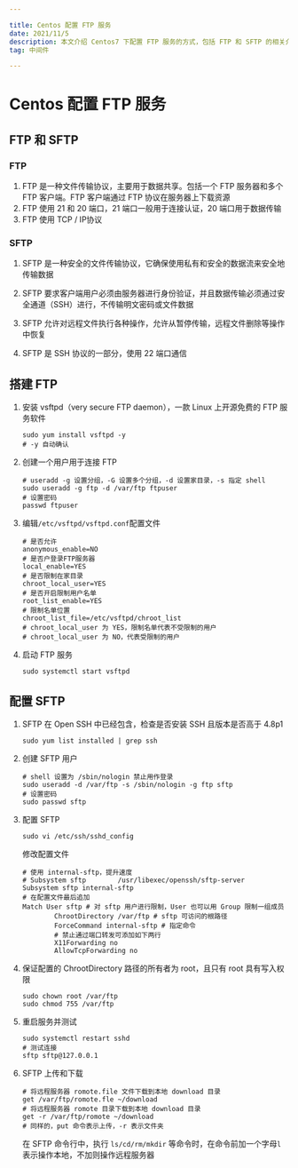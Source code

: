 ```yaml
---

title: Centos 配置 FTP 服务
date: 2021/11/5
description: 本文介绍 Centos7 下配置 FTP 服务的方式，包括 FTP 和 SFTP 的相关介绍，以及 FTP 和 SFTP 的安装和配置及权限设置
tag: 中间件

---
```


# Centos 配置 FTP 服务

## FTP 和 SFTP 

### FTP

1. FTP 是一种文件传输协议，主要用于数据共享。包括一个 FTP 服务器和多个 FTP 客户端。FTP 客户端通过 FTP 协议在服务器上下载资源
2. FTP 使用 21 和 20 端口，21 端口一般用于连接认证，20 端口用于数据传输
3. FTP 使用 TCP / IP协议

### SFTP

1. SFTP 是一种安全的文件传输协议，它确保使用私有和安全的数据流来安全地传输数据

2. SFTP 要求客户端用户必须由服务器进行身份验证，并且数据传输必须通过安全通道（SSH）进行，不传输明文密码或文件数据
3. SFTP 允许对远程文件执行各种操作，允许从暂停传输，远程文件删除等操作中恢复
4. SFTP 是 SSH 协议的一部分，使用 22 端口通信

## 搭建 FTP 

1. 安装 vsftpd（very secure FTP daemon），一款 Linux 上开源免费的 FTP 服务软件

   ```shell
   sudo yum install vsftpd -y
   # -y 自动确认
   ```

2. 创建一个用户用于连接 FTP

   ```shell
   # useradd -g 设置分组，-G 设置多个分组，-d 设置家目录，-s 指定 shell
   sudo useradd -g ftp -d /var/ftp ftpuser
   # 设置密码
   passwd ftpuser
   ```

3. 编辑`/etc/vsftpd/vsftpd.conf`配置文件

   ```shell
   # 是否允许
   anonymous_enable=NO
   # 是否户登录FTP服务器
   local_enable=YES
   # 是否限制在家目录
   chroot_local_user=YES
   # 是否开启限制用户名单
   root_list_enable=YES
   # 限制名单位置
   chroot_list_file=/etc/vsftpd/chroot_list
   # chroot_local_user 为 YES，限制名单代表不受限制的用户
   # chroot_local_user 为 NO，代表受限制的用户
   ```

4. 启动 FTP 服务

   ```shell
   sudo systemctl start vsftpd
   ```

## 配置 SFTP

1. SFTP 在 Open SSH 中已经包含，检查是否安装 SSH 且版本是否高于 4.8p1

   ```shell
   sudo yum list installed | grep ssh
   ```

2. 创建 SFTP 用户

   ```shell
   # shell 设置为 /sbin/nologin 禁止用作登录
   sudo useradd -d /var/ftp -s /sbin/nologin -g ftp sftp
   # 设置密码
   sudo passwd sftp
   ```

3. 配置 SFTP

   ```shell
   sudo vi /etc/ssh/sshd_config
   ```

    修改配置文件

   ```shell
   # 使用 internal-sftp，提升速度
   # Subsystem sftp        /usr/libexec/openssh/sftp-server
   Subsystem sftp internal-sftp
   # 在配置文件最后追加
   Match User sftp # 对 sftp 用户进行限制，User 也可以用 Group 限制一组成员
           ChrootDirectory /var/ftp # sftp 可访问的根路径
           ForceCommand internal-sftp # 指定命令
           # 禁止通过端口转发可添加如下两行
           X11Forwarding no
           AllowTcpForwarding no
   ```

4. 保证配置的 ChrootDirectory 路径的所有者为 root，且只有 root 具有写入权限

   ```shell
   sudo chown root /var/ftp
   sudo chmod 755 /var/ftp
   ```

5. 重启服务并测试

   ```shell
   sudo systemctl restart sshd
   # 测试连接
   sftp sftp@127.0.0.1
   ```

6. SFTP 上传和下载

   ```shell
   # 将远程服务器 romote.file 文件下载到本地 download 目录
   get /var/ftp/romote.fle ~/download
   # 将远程服务器 romote 目录下载到本地 download 目录
   get -r /var/ftp/romote ~/download
   # 同样的，put 命令表示上传，-r 表示文件夹
   ```
   
   在 SFTP 命令行中，执行 `ls/cd/rm/mkdir` 等命令时，在命令前加一个字母`l`表示操作本地，不加则操作远程服务器
